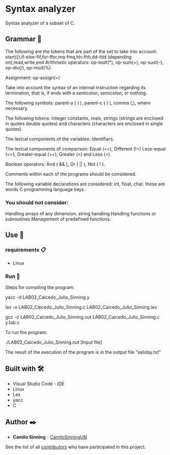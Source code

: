 # Syntax analyzer

Syntax analyzer of a subset of C.

## Grammar 🔏

The following are the tokens that are part of the set to take into account:
start({),if-else-fif,for-ffor,mq-fmq,hh-fhh,dd-fdd (depending on),read,write,end
Arithmetic operators: op-mult(*), op-sum(+), op-sust(-), op-div(/), op-mod(%)

Assignment: op-assign(=)

Take into account the syntax of an internal instruction regarding its termination, that is, if
ends with a semicolon, semicolon, or nothing.

The following symbols: parent-a ( ( ), parent-c ( ) ), comma (,), where necessary.

The following tokens: Integer constants, reals, strings (strings are enclosed in quotes
double quotes) and characters (characters are enclosed in single quotes).

The lexical components of the variables: Identifiers.

The lexical components of comparison: Equal (==), Different (!=) Less-equal (<=),
Greater-equal (>=), Greater (>) and Less (<).

Boolean operators: And ( && ), Or ( || ), Not ( ! ).

Comments within each of the programs should be considered.

The following variable declarations are considered: int, float, char. these are words
C programming language keys.

### **You should not consider:**

Handling arrays of any dimension.
string handling
Handling functions or subroutines
Management of predefined functions.

## Use 🚀

### requirements 📋

* Linux

### Run 🔧

Steps for compiling the program:

yacc -d LAB02_Caicedo_Julio_Sinning.y

lex -o LAB02_Caicedo_Julio_Sinning.c LAB02_Caicedo_Julio_Sinning.lex

gcc -o LAB02_Caicedo_Julio_Sinning.out LAB02_Caicedo_Julio_Sinning.c y.tab.c

To run the program:

./LAB02_Caicedo_Julio_Sinning.out [Input file]

The result of the execution of the program is in the output file "saliday.txt"

## Built with 🛠️

* Visual Studio Code - IDE
* Linux
* Lex
* yacc
* C

## Author ✒️

* **Camilo Sinning** - [CamiloSinningUN](https://github.com/CamiloSinningUN)

See the list of all [contributors](https://github.com/CamiloSinningUN/Bienestar_familiar/contributors) who have participated in this project.
